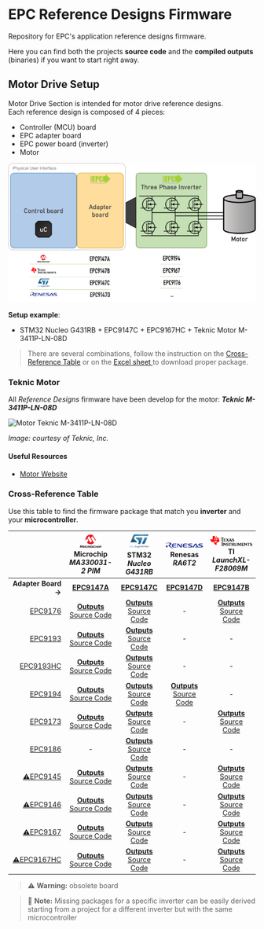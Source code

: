 # EPC Reference Designs Firmware

Repository for EPC's application reference designs firmware.

Here you can find both the projects **source code** and the **compiled outputs** (binaries) if you want to start right away.

## Motor Drive Setup

Motor Drive Section is intended for motor drive reference designs.\
Each reference design is composed of 4 pieces:

- Controller (MCU) board
- EPC adapter board
- EPC power board (inverter)
- Motor

![Boards Setup](assets/board_setup.png)

**Setup example**:

- STM32 Nucleo G431RB +  EPC9147C + EPC9167HC + Teknic Motor M-3411P-LN-08D

> There are several combinations, follow the instruction on the [Cross-Reference Table](#cross-reference-table) or on the [Excel sheet ](/FindYourFirmwarePackage.xlsx) to download proper package.

### Teknic Motor

All *Reference Designs* firmware have been develop for the motor: ***Teknic M-3411P-LN-08D***

![Motor Teknic M-3411P-LN-08D](https://teknic.com/images/hudson_341.png)

*Image: courtesy of Teknic, Inc.*

#### Useful Resources

- [Motor Website](https://teknic.com/hudson-model/M-3411P-LN-08D/)

### Cross-Reference Table

Use this table to find the firmware package that match you **inverter** and your **microcontroller**.

|      | ![](assets/Microchip_Logo%20(Custom).png)<br>Microchip<br>*MA330031-2 PIM*| ![](assets/ST_Logo%20(Custom).png)<br>STM32<br>*Nucleo G431RB*| ![](assets/Renesas_Logo%20(Custom).png)<br>Renesas<br>*RA6T2*| ![](assets/TI_Logo%20(Custom).png)<br>TI<br>*LaunchXL-F28069M*|
|  ---:|:-:|:-:|:-:|:-:|
|**Adapter Board →**|**[EPC9147A][epc9147a]**|**[EPC9147C][epc9147c]**|**[EPC9147D][epc9147d]**|**[EPC9147B][epc9147b]**|
|[EPC9176][epc9176]|**[Outputs][out_mchp_epc9176]**<br>[Source Code][src_mchp_epc9176]|**[Outputs][out_stm32_epc9176]**<br>[Source Code][src_stm32_epc9176]|-|**[Outputs][out_ti]**<br>[Source Code][src_ti]|
|[EPC9193][epc9193]|**[Outputs][out_mchp_epc9194]**<br>[Source Code][src_mchp_epc9194]|**[Outputs][out_stm32_epc9194]**<br>[Source Code][src_stm32_epc9194]|-|-|
|[EPC9193HC][epc9193]|**[Outputs][out_mchp_epc9194]**<br>[Source Code][src_mchp_epc9194]|**[Outputs][out_stm32_epc9194]**<br>[Source Code][src_stm32_epc9194]|-|-|
|[EPC9194][epc9194]|**[Outputs][out_mchp_epc9194]**<br>[Source Code][src_mchp_epc9194]|**[Outputs][out_stm32_epc9194]**<br>[Source Code][src_stm32_epc9194]|**[Outputs][out_renesas_epc9194]**<br>[Source Code][src_renesas_epc9194]|-|
|[EPC9173][epc9173]|**[Outputs][out_mchp_epc9194]**<br>[Source Code][src_mchp_epc9194]|**[Outputs][out_stm32_epc9194]**<br>[Source Code][src_stm32_epc9194]|-|**[Outputs][out_ti]**<br>[Source Code][src_ti]|
|[EPC9186][epc9186]|-|**[Outputs][out_stm32_epc9186]**<br>[Source Code][src_stm32_epc9186]|-|-|
|[⚠️EPC9145][epc9145]|**[Outputs][out_mchp_epc9145]**<br>[Source Code][src_mchp_epc9145]|**[Outputs][out_stm32_epc9145]**<br>[Source Code][src_stm32_epc9145]|-|**[Outputs][out_ti]**<br>[Source Code][src_ti]|
|[⚠️EPC9146][epc9146]|**[Outputs][out_mchp_epc9146]**<br>[Source Code][src_mchp_epc9146]|**[Outputs][out_stm32_epc9146]**<br>[Source Code][src_stm32_epc9146]|-|**[Outputs][out_ti]**<br>[Source Code][src_ti]|
|[⚠️EPC9167][epc9167]|**[Outputs][out_mchp_epc9145]**<br>[Source Code][src_mchp_epc9145]|**[Outputs][out_stm32_epc9145]**<br>[Source Code][src_stm32_epc9145]|-|**[Outputs][out_ti]**<br>[Source Code][src_ti]|
|[⚠️EPC9167HC][epc9167]|**[Outputs][out_mchp_epc9145]**<br>[Source Code][src_mchp_epc9145]|**[Outputs][out_stm32_epc9145]**<br>[Source Code][src_stm32_epc9145]|-|**[Outputs][out_ti]**<br>[Source Code][src_ti]|

> :warning: **Warning:** obsolete board

> :memo: **Note:** Missing packages for a specific inverter can be easily derived starting from a project for a different inverter but with the same microcontroller

<!-- ## Instructions

- Open the `FindYourFirmwarePackage.xlsx` file
- Use the filter combo box to select which .zip directory to download
- Download proper zip file
- Unzip the file in your hard disk preservign the directory structure
- Use specific vendor IDE tools to download executable to the flash and/or to compile the source code -->


<!-- --- CROSS-REF TABLE LINKS --- -->

<!-- Adapter Boards -->
[epc9147a]: https://epc-co.com/epc/products/evaluation-boards/epc9147a
[epc9147b]: https://epc-co.com/epc/products/evaluation-boards/epc9147b
[epc9147c]: https://epc-co.com/epc/products/evaluation-boards/epc9147c
[epc9147d]: https://epc-co.com/epc/products/evaluation-boards/epc9147d

<!-- Inverter Boards -->
[epc9176]: https://epc-co.com/epc/products/evaluation-boards/EPC9176
[epc9193]: https://epc-co.com/epc/products/demo-boards/EPC9193.aspx
[epc9194]: https://epc-co.com/epc/products/evaluation-boards/EPC9194
[epc9173]: https://epc-co.com/epc/products/evaluation-boards/EPC9173
[epc9186]: https://epc-co.com/epc/products/evaluation-boards/EPC9186
[epc9145]: https://epc-co.com/epc/products/evaluation-boards/EPC9145
[epc9146]: https://epc-co.com/epc/products/evaluation-boards/EPC9146
[epc9167]: https://epc-co.com/epc/products/evaluation-boards/EPC9167

<!-- Firmware Source & Packages -->
[out_stm32_epc9145]: https://github.com/epc-co/MotorDrive-RefDesign-Firmware/releases/download/pkg-rel-1.0/G431-EPC9145-DummyNema34_50k_100n_output.zip
[out_stm32_epc9146]: https://github.com/epc-co/MotorDrive-RefDesign-Firmware/releases/download/pkg-rel-1.0/G431-EPC9146_2_1-DummyNema34_50k_100n_output.zip
[out_stm32_epc9176]: https://github.com/epc-co/MotorDrive-RefDesign-Firmware/releases/download/pkg-rel-1.0/G431-EPC9176_1_0-DummyNema34_50k_100n_output.zip
[out_stm32_epc9186]: https://github.com/epc-co/MotorDrive-RefDesign-Firmware/releases/download/pkg-rel-1.0/G431-EPC9186-DummyNema34_50k_100n_output.zip
[out_stm32_epc9194]: https://github.com/epc-co/MotorDrive-RefDesign-Firmware/releases/download/pkg-rel-1.0/G431-EPC9194-DummyNema34_50k_100n_output.zip
[src_stm32_epc9145]: /firmware/G431-EPC9145-DummyNema34_50k_100n/G431-EPC9145-DummyNema34_50k_100n.zip
[src_stm32_epc9146]: /firmware/G431-EPC9146_2_1-DummyNema34_50k_100n/G431-EPC9146_2_1-DummyNema34_50k_100n.zip
[src_stm32_epc9176]: /firmware/G431-EPC9176_1_0-DummyNema34_50k_100n/G431-EPC9176_1_0-DummyNema34_50k_100n.zip
[src_stm32_epc9186]: /firmware/G431-EPC9186-DummyNema34_50k_100n/G431-EPC9186_1_0-DummyNema34_50k_100n.zip
[src_stm32_epc9194]: /firmware/G431-EPC9194-DummyNema34_50k_100n/G431-EPC9194-DummyNema34_50k_100n.zip

[out_ti]: https://github.com/epc-co/MotorDrive-RefDesign-Firmware/releases/download/pkg-rel-1.0/InstaSPIN_F2806xM_UNIVERSAL_output.zip
[src_ti]: /firmware/InstaSPIN_F2806xM_UNIVERSAL/InstaSPIN_F2806xM_UNIVERSAL.zip

[out_renesas_epc9194]: https://github.com/epc-co/MotorDrive-RefDesign-Firmware/releases/download/pkg-rel-1.0/RA6T2-EPC9194-DummyNema34-20k-2000n_output.zip
[src_renesas_epc9194]: /firmware/RA6T2-EPC9194-DummyNema34-20k-2000n/r01an6206xx0101-motor.zip

[out_mchp_epc9146]: https://github.com/epc-co/MotorDrive-RefDesign-Firmware/releases/download/pkg-rel-1.0/sample-mb-33ep-epc9146_2_0_DummyNema34_14A_3_5A_1_5mohm_1_3krpm_100kHz_21ns_210412_output.zip
[out_mchp_epc9145]: https://github.com/epc-co/MotorDrive-RefDesign-Firmware/releases/download/pkg-rel-1.0/sample-mb-33ep256mc506-mclv2.X-Dummy_9145_14A_3A_1_0mohm_1_3krpm_100kHz_50ns_210806_output.zip
[out_mchp_epc9176]: https://github.com/epc-co/MotorDrive-RefDesign-Firmware/releases/download/pkg-rel-1.0/sample-mb-33ep256mc506-mclv2.X-Dummy_9176_14A_3A_1_0mohm_1_3krpm_100kHz_50ns_230125_output.zip
[out_mchp_epc9194]: https://github.com/epc-co/MotorDrive-RefDesign-Firmware/releases/download/pkg-rel-1.0/sample-mb-33ep256mc506-mclv2.X-Dummy_9194_14A_3A_1_0mohm_1_3krpm_100kHz_50ns_240625_output.zip
[src_mchp_epc9146]: /firmware/sample-mb-33ep-epc9146_2_0_DummyNema34_14A_3_5A_1_5mohm_1_3krpm_100kHz_21ns_210412/sample-mb-33ep-epc9146_2_0_DummyNema34_14A_3_5A_1_5mohm_1_3krpm_100kHz_21ns_210412.zip
[src_mchp_epc9145]: /firmware/sample-mb-33ep256mc506-mclv2.X-Dummy_9145_14A_3A_1_0mohm_1_3krpm_100kHz_50ns_210806/sample-mb-33ep256mc506-mclv2.X-Dummy_9145_14A_3A_1_0mohm_1_3krpm_100kHz_50ns_210806.zip
[src_mchp_epc9176]: /firmware/sample-mb-33ep256mc506-mclv2.X-Dummy_9176_14A_3A_1_0mohm_1_3krpm_100kHz_50ns_230125/sample-mb-33ep256mc506-mclv2.X-Dummy_9176_14A_3A_1_0mohm_1_3krpm_100kHz_50ns_230125.zip
[src_mchp_epc9194]: /firmware/sample-mb-33ep256mc506-mclv2.X-Dummy_9194_14A_3A_1_0mohm_1_3krpm_100kHz_50ns_240625/sample-mb-33ep256mc506-mclv2.X-Dummy_9194_14A_3A_1_0mohm_1_3krpm_100kHz_50ns_240625.zip
